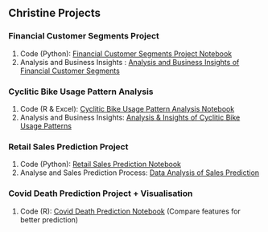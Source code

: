 ## Christine Projects

### Financial Customer Segments Project

1. Code (Python): [Financial Customer Segments Project Notebook](https://github.com/Christineding211/Christine_projects/blob/6a1a0ef81aa7cceabd1143ea6d23e3279f29920f/Financial%20Customer%20Segments%20Project.ipynb)
2. Analysis and Business Insights : [Analysis and Business Insights of Financial Customer Segments](https://github.com/Christineding211/Christine_projects/blob/35051d751961f17dd79f97e746e38774bab71335/Analysis%20%26%20Insights%20of%20Financial%20Customer%20Segments.md)

### Cyclitic Bike Usage Pattern Analysis
1. Code (R & Excel): [Cyclitic Bike Usage Pattern Analysis Notebook](https://github.com/Christineding211/Christine_projects/blob/2b98473d45a403db865b9647cf6306a9eaaed62f/Cyclitic%20Bike%20Usage%20Pattern%20Project.Rmd)
2. Analysis and Business Insights: [Analysis & Insights of Cyclitic Bike Usage Patterns](https://github.com/Christineding211/Christine_projects/blob/ba20086497e81a56645984afa39d8caf75574309/Analysis%20%26%20Insights%20of%20Cyclitic%20Bike%20Usage%20Patterns.md)

### Retail Sales Prediction Project
1. Code (Python): [Retail Sales Prediction Notebook](https://github.com/Christineding211/Christine_projects/blob/c7e2dbca2665d27bfc956c5bebc0e10d0eff0cf1/Sales%20Prediction%20in%20retail%20.ipynb)
2. Analyse and Sales Prediction Process: [Data Analysis of Sales Prediction](https://github.com/Christineding211/Christine_projects/blob/860d7a85ad38ef071e542db579de311f41f63f9b/Analysis%20of%20Sales%20Prediction%20Project.md)

### Covid Death Prediction Project + Visualisation
1. Code (R): [Covid Death Prediction Notebook](https://github.com/Christineding211/Christine_projects/blob/4031935468e071a5bd853b5aafb4df99770fc859/Covid_Death_Prediction_models.R) (Compare features for better prediction)
   

